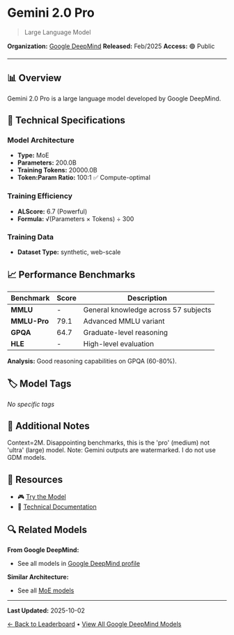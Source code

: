# Gemini 2.0 Pro

> Large Language Model

**Organization:** [Google DeepMind](../../labs/google-deepmind.md)
**Released:** Feb/2025
**Access:** 🟢 Public

---

## 📊 Overview

Gemini 2.0 Pro is a large language model developed by Google DeepMind.

## 🔧 Technical Specifications

### Model Architecture
- **Type:** MoE
- **Parameters:** 200.0B
- **Training Tokens:** 20000.0B
- **Token:Param Ratio:** 100:1 ✅ Compute-optimal

### Training Efficiency
- **ALScore:** 6.7 (Powerful)
- **Formula:** √(Parameters × Tokens) ÷ 300

### Training Data
- **Dataset Type:** synthetic, web-scale

## 📈 Performance Benchmarks

| Benchmark | Score | Description |
|-----------|-------|-------------|
| **MMLU** | - | General knowledge across 57 subjects |
| **MMLU-Pro** | 79.1 | Advanced MMLU variant |
| **GPQA** | 64.7 | Graduate-level reasoning |
| **HLE** | - | High-level evaluation |

**Analysis:** Good reasoning capabilities on GPQA (60-80%).

## 🏷️ Model Tags

_No specific tags_

## 📝 Additional Notes

Context=2M. Disappointing benchmarks, this is the 'pro' (medium) not 'ultra' (large) model. Note: Gemini outputs are watermarked. I do not use GDM models.

## 🔗 Resources

- 🎮 [Try the Model](https://aistudio.google.com/prompts/new_chat?model=gemini-2.0-pro-exp-02-05)
- 📄 [Technical Documentation](https://blog.google/technology/google-deepmind/gemini-model-updates-february-2025/)

## 🔍 Related Models

**From Google DeepMind:**
- See all models in [Google DeepMind profile](../../labs/google-deepmind.md)

**Similar Architecture:**
- See all [MoE models](../../architectures/moe.md)

---

**Last Updated:** 2025-10-02

[← Back to Leaderboard](../../README.md) • [View All Google DeepMind Models](../../labs/google-deepmind.md)
